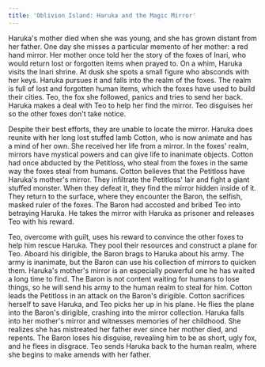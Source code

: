 ```yaml
---
title: 'Oblivion Island: Haruka and the Magic Mirror'
---
```


Haruka's mother died when she was young, and she has grown distant from her
father. One day she misses a particular memento of her mother: a red hand
mirror. Her mother once told her the story of the foxes of Inari, who would
return lost or forgotten items when prayed to. On a whim, Haruka visits the
Inari shrine. At dusk she spots a small figure who absconds with her keys.
Haruka pursues it and falls into the realm of the foxes. The realm is full of
lost and forgotten human items, which the foxes have used to build their cities.
Teo, the fox she followed, panics and tries to send her back. Haruka makes a
deal with Teo to help her find the mirror. Teo disguises her so the other foxes
don't take notice.

Despite their best efforts, they are unable to locate the mirror. Haruka does
reunite with her long lost stuffed lamb Cotton, who is now animate and has a
mind of her own. She received her life from a mirror. In the foxes' realm,
mirrors have mystical powers and can give life to inanimate objects. Cotton had
once abducted by the Petitloss, who steal from the foxes in the same way the
foxes steal from humans. Cotton believes that the Petitloss have Haruka's
mother's mirror. They infiltrate the Petitloss' lair and fight a giant stuffed
monster. When they defeat it, they find the mirror hidden inside of it. They
return to the surface, where they encounter the Baron, the selfish, masked ruler
of the foxes. The Baron had accosted and bribed Teo into betraying Haruka. He
takes the mirror with Haruka as prisoner and releases Teo with his reward.

Teo, overcome with guilt, uses his reward to convince the other foxes to help
him rescue Haruka. They pool their resources and construct a plane for Teo.
Aboard his dirigible, the Baron brags to Haruka about his army. The army is
inanimate, but the Baron can use his collection of mirrors to quicken them.
Haruka's mother's mirror is an especially powerful one he has waited a long time
to find. The Baron is not content waiting for humans to lose things, so he will
send his army to the human realm to steal for him. Cotton leads the Petitloss in
an attack on the Baron's dirigible. Cotton sacrifices herself to save Haruka,
and Teo picks her up in his plane. He flies the plane into the Baron's
dirigible, crashing into the mirror collection. Haruka falls into her mother's
mirror and witnesses memories of her childhood. She realizes she has mistreated
her father ever since her mother died, and repents. The Baron loses his
disguise, revealing him to be as short, ugly fox, and he flees in disgrace. Teo
sends Haruka back to the human realm, where she begins to make amends with her
father.
